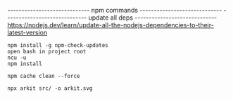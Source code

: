 -----------------------------   npm commands   -----------------------------
-----------------------------  update all deps -----------------------------
https://nodejs.dev/learn/update-all-the-nodejs-dependencies-to-their-latest-version
```
npm install -g npm-check-updates
open bash in project root
ncu -u
npm install
```
```
npm cache clean --force
```
```
npx arkit src/ -o arkit.svg
```